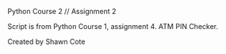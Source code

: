 Python Course 2 // Assignment 2

Script is from Python Course 1, assignment 4. ATM PIN Checker.

Created by Shawn Cote
